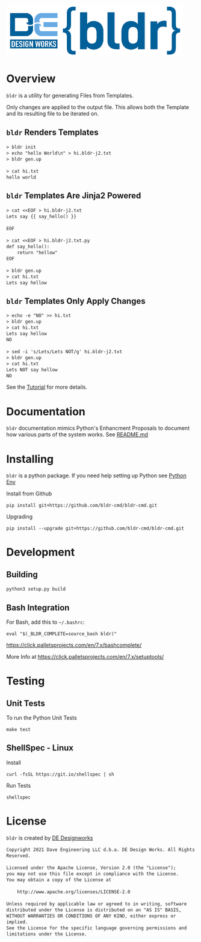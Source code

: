 
![](images/DE_bldr_logo.png?raw=true)

# Overview

`bldr` is a utility for generating Files from Templates.  

Only changes are applied to the output file.  This allows both the Template and its resulting file to be 
iterated on.


## `bldr` Renders Templates

```
> bldr init
> echo "hello World\n" > hi.bldr-j2.txt
> bldr gen.up

> cat hi.txt
hello world
```

## `bldr` Templates Are Jinja2 Powered

```
> cat <<EOF > hi.bldr-j2.txt
Lets say {{ say_hello() }}

EOF

> cat <<EOF > hi.bldr-j2.txt.py
def say_hello():
    return "hellow"
EOF

> bldr gen.up
> cat hi.txt
Lets say hellow
```

## `bldr` Templates Only Apply Changes

```
> echo -e "NO" >> hi.txt
> bldr gen.up
> cat hi.txt
Lets say hellow
NO

> sed -i 's/Lets/Lets NOT/g' hi.bldr-j2.txt
> bldr gen.up
> cat hi.txt
Lets NOT say hellow
NO

```

See the [Tutorial](docs/tutorial.md) for more details.


# Documentation

`bldr` documentation mimics Python's Enhancment Proposals to document how various parts of the 
system works. See [README.md](docs/README.md)


# Installing

`bldr` is a python package.  If you need help setting up Python see [Python Env](docs/)

Install from Github
```
pip install git+https://github.com/bldr-cmd/bldr-cmd.git
```

Upgrading

```
pip install --upgrade git+https://github.com/bldr-cmd/bldr-cmd.git
```

# Development

## Building

```
python3 setup.py build
```

## Bash Integration

For Bash, add this to `~/.bashrc`:
```
eval "$(_BLDR_COMPLETE=source_bash bldr)"
```
https://click.palletsprojects.com/en/7.x/bashcomplete/


More Info at
https://click.palletsprojects.com/en/7.x/setuptools/


# Testing 

## Unit Tests

To run the Python Unit Tests
```
make test
```

## ShellSpec - Linux

Install

```
curl -fsSL https://git.io/shellspec | sh
```

Run Tests
```
shellspec
```

# License

`bldr` is created by [DE Designworks](https://dedesignworks.com/)


```
Copyright 2021 Dave Engineering LLC d.b.a. DE Design Works. All Rights Reserved.

Licensed under the Apache License, Version 2.0 (the "License");
you may not use this file except in compliance with the License.
You may obtain a copy of the License at

    http://www.apache.org/licenses/LICENSE-2.0

Unless required by applicable law or agreed to in writing, software
distributed under the License is distributed on an "AS IS" BASIS,
WITHOUT WARRANTIES OR CONDITIONS OF ANY KIND, either express or implied.
See the License for the specific language governing permissions and
limitations under the License.
```
